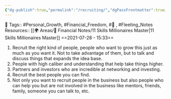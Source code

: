 ```yaml
---
{"dg-publish":true,"permalink":"/recruiting/","dgPassFrontmatter":true,"noteIcon":"1","created":"2023-11-14T21:08:43.851+05:30","updated":"2023-12-17T22:17:41.469+05:30"}
---
```


🧶 Tags:: #Personal_Growth, #Financial_Freedom, #🌱 , #Fleeting_Notes 
Resources:: [[🌍 Areas/💸 Financial Notes/11 Skills Millionaires Master\|11 Skills Millionaires Master]]
==2021-07-28 - 15:33==

1. Recruit the right kind of people, people who want to grow this just as much as you want it. Not to take advantage of them, but to talk and discuss things that expands the idea base.
2. People with high caliber and understanding that help take things higher.
3. Partners and investors who are incredible at networking and investing.
4. Recruit the best people you can find.
5. Not only you want to recruit people in the business but also people who can help you but are not involved in the business like mentors, friends, family, someone you can talk to, etc.